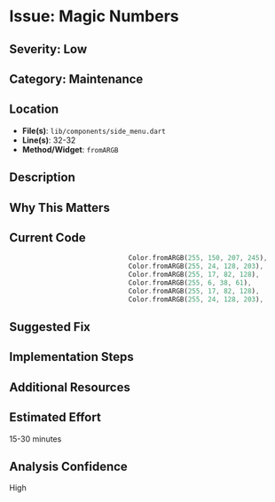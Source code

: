# Issue: Magic Numbers

## Severity: Low

## Category: Maintenance

## Location
- **File(s)**: `lib/components/side_menu.dart`
- **Line(s)**: 32-32
- **Method/Widget**: `fromARGB`

## Description


## Why This Matters


## Current Code
```dart
                              Color.fromARGB(255, 150, 207, 245),
                              Color.fromARGB(255, 24, 128, 203),
                              Color.fromARGB(255, 17, 82, 128),
                              Color.fromARGB(255, 6, 38, 61),
                              Color.fromARGB(255, 17, 82, 128),
                              Color.fromARGB(255, 24, 128, 203),
```

## Suggested Fix


## Implementation Steps


## Additional Resources


## Estimated Effort
15-30 minutes

## Analysis Confidence
High
